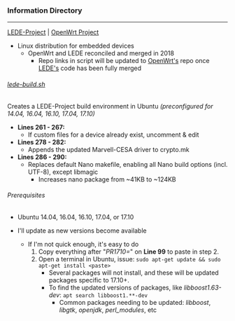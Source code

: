 ### Information Directory ###
---

[LEDE-Project](https://lede-project.org/) | [OpenWrt Project](https://openwrt.org/)
  - Linux distribution for embedded devices
    - OpenWrt and LEDE reconciled and merged in 2018
      - Repo links in script will be updated to [OpenWrt's](https://github.com/openwrt/openwrt) repo once [LEDE's](https://github.com/lede-project/source) code has been fully merged


###### [lede-build.sh](lede-build.sh) ######
Creates a LEDE-Project build environment in Ubuntu _(preconfigured for 14.04, 16.04, 16.10, 17.04, 17.10)_
  - **Lines 261 - 267:**
    - If custom files for a device already exist, uncomment & edit
  - **Lines 278 - 282:**
    - Appends the updated Marvell-CESA driver to crypto.mk
  - **Lines 286 - 290:**
    - Replaces default Nano makefile, enabling all Nano build options (incl. UTF-8), except libmagic
      - Increases nano package from ~41KB to ~124KB

###### Prerequisites ######
  - Ubuntu 14.04, 16.04, 16.10, 17.04, or 17.10
  
  - I'll update as new versions become available
    - If I'm not quick enough, it's easy to do
      1. Copy everything after "_PR1710=_" on **Line 99** to paste in step 2.
      2. Open a terminal in Ubuntu, issue: `sudo apt-get update && sudo apt-get install <paste>`
          - Several packages will not install, and these will be updated packages specific to 17.10+.
          - To find the updated versions of packages, like _libboost1.63-dev_: `apt search libboost1.**-dev` 
            - Common packages needing to be updated: _libboost_, _libgtk_, _openjdk_, _perl_modules_, etc

